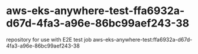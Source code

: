 # aws-eks-anywhere-test-ffa6932a-d67d-4fa3-a96e-86bc99aef243-38
repository for use with E2E test job aws-eks-anywhere-test:ffa6932a-d67d-4fa3-a96e-86bc99aef243-38
